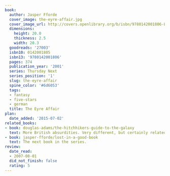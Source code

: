 ```yaml
---
book:
  author: Jasper Fforde
  cover_image: the-eyre-affair.jpg
  cover_image_url: http://covers.openlibrary.org/b/isbn/9780142001806-L.jpg
  dimensions:
    height: 20.0
    thickness: 2.5
    width: 20.3
  goodreads: '27003'
  isbn10: 0142001805
  isbn13: '9780142001806'
  pages: 374
  publication_year: '2001'
  series: Thursday Next
  series_position: '1'
  slug: the-eyre-affair
  spine_color: '#6d6053'
  tags:
  - fantasy
  - five-stars
  - german
  title: The Eyre Affair
plan:
  date_added: '2015-07-02'
related_books:
- book: douglas-adams/the-hitchhikers-guide-to-the-galaxy
  text: More British absurdities. Very different, but certainly related.
- book: jasper-fforde/lost-in-a-good-book
  text: The next book in the series.
review:
  date_read:
  - 2007-08-01
  did_not_finish: false
  rating: 5
---
```

